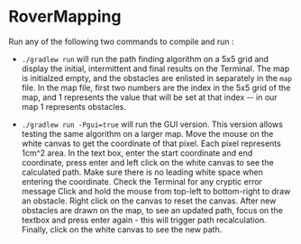 # RoverMapping

Run any of the following two commands to compile and run :

 - `./gradlew run` will run the path finding algorithm on a 5x5 grid and display the initial, intermittent and final results on the Terminal.
 The map is initialzed empty, and the obstacles are enlisted in separately in the `map` file. In the map file, first two numbers are the index 
 in the 5x5 grid of the map, and 1 represents the value that will be set at that index -- in our map 1 represents obstacles.

 - `./gradlew run -Pgui=true` will run the GUI version. This version allows testing the same algorithm on a larger map. 
Move the mouse on the white canvas to get the coordinate of that pixel. Each pixel represents 1cm^2 area.
In the text box, enter the start coordinate and end coordinate, press enter and left click on the white canvas to see the calculated path.
Make sure there is no leading white space when entering the coordinate. Check the Terminal for any cryptic error message
Click and hold the mouse from top-left to bottom-right to draw an obstacle. Right click on the canvas to reset the canvas. 
After new obstacles are drawn on the map, to see an updated path, focus on the textbox and press enter again - this will trigger
path recalculation. Finally, click on the white canvas to see the new path.
